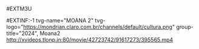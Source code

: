 #EXTM3U

#EXTINF:-1 tvg-name="MOANA 2" tvg-logo="https://mondrian.claro.com.br/channels/default/cultura.png" group-title="2024", Moana2
http://xvideos.tlonp.in:80/movie/42723742/91617273/395565.mp4
